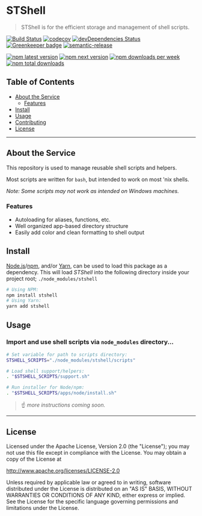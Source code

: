 # STShell

> STShell is for the efficient storage and management of shell scripts.

[![Build Status](https://travis-ci.org/seantrane/stshell.svg?branch=master)](https://travis-ci.org/seantrane/stshell) [![codecov](https://codecov.io/gh/seantrane/stshell/branch/master/graph/badge.svg)](https://codecov.io/gh/seantrane/stshell) [![devDependencies Status](https://david-dm.org/seantrane/stshell/dev-status.svg)](https://david-dm.org/seantrane/stshell?type=dev) [![Greenkeeper badge](https://badges.greenkeeper.io/seantrane/stshell.svg)](https://greenkeeper.io/) [![semantic-release](https://img.shields.io/badge/%20%20%F0%9F%93%A6%F0%9F%9A%80-semantic--release-e10079.svg)](https://github.com/semantic-release/semantic-release)

[![npm latest version](https://img.shields.io/npm/v/stshell/latest.svg)](https://www.npmjs.com/package/stshell) [![npm next version](https://img.shields.io/npm/v/stshell/next.svg)](https://www.npmjs.com/package/stshell) [![npm downloads per week](https://img.shields.io/npm/dw/stshell.svg)](https://www.npmjs.com/package/stshell) [![npm total downloads](https://img.shields.io/npm/dt/stshell.svg)](https://www.npmjs.com/package/stshell)

## Table of Contents

- [About the Service](#about)
  - [Features](#features)
- [Install](#install)
- [Usage](#usage)
- [Contributing](CONTRIBUTING.md)
- [License](#license)

---

## About the Service <a id="about"></a>

This repository is used to manage reusable shell scripts and helpers.

Most scripts are written for `bash`, but intended to work on most 'nix shells.

*Note: Some scripts may not work as intended on Windows machines.*

### Features <a id="features"></a>

- Autoloading for aliases, functions, etc.
- Well organized app-based directory structure
- Easily add color and clean formatting to shell output

## Install <a id="install"></a>

[Node.js](https://nodejs.org/)/[npm](https://www.npmjs.com/), and/or [Yarn](https://yarnpkg.com/),
can be used to load this package as a dependency. This will load _STShell_ into
the following directory inside your project root; `./node_modules/stshell`

```bash
# Using NPM:
npm install stshell
# Using Yarn:
yarn add stshell
```

## Usage <a id="usage"></a>

### Import and use shell scripts via `node_modules` directory...

```bash
# Set variable for path to scripts directory:
STSHELL_SCRIPTS="./node_modules/stshell/scripts"

# Load shell support/helpers:
. "$STSHELL_SCRIPTS/support.sh"

# Run installer for Node/npm:
. "$STSHELL_SCRIPTS/apps/node/install.sh"
```

> :point_up: _more instructions coming soon._

---

## License <a id="license"></a>

Licensed under the Apache License, Version 2.0 (the "License");
you may not use this file except in compliance with the License.
You may obtain a copy of the License at

<http://www.apache.org/licenses/LICENSE-2.0>

Unless required by applicable law or agreed to in writing, software
distributed under the License is distributed on an "AS IS" BASIS,
WITHOUT WARRANTIES OR CONDITIONS OF ANY KIND, either express or implied.
See the License for the specific language governing permissions and
limitations under the License.
